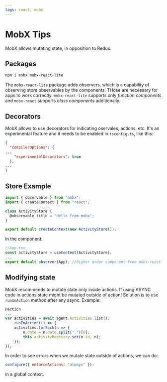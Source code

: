 ```yaml
---
tags: react, mobx
---
```


# MobX Tips

MobX allows mutating state, in opposition to Redux.

## Packages

```bash
npm i mobx mobx-react-lite
```

The `mobx-react-lite` package adds observers, which is a capability of observing
store observables by the components. THose are necessary for apps to work
correctly. `mobx-react-lite` supports only *function components* and
`mobx-react` supports *class components* additionally.

## Decorators

MobX allows to use decorators for indicating oservales, actions, etc. It's an
experimental feature and it needs to be enabled in `tsconfig.ts`, like this:

```json
{
  "compilerOptions": {
...
    "experimentalDecorators": true
  },
...
}
```

## Store Example

```js
import { observable } from "mobx";
import { createContext } from "react";

class ActivityStore {
  @observable title = "Hello from mobx";
}

export default createContext(new ActivityStore());
```

In the component:

```js
//App.tsx
const activityStore = useContext(ActivityStore);
...
export default observer(App); //higher order component from mobx-react-lite package
```

## Modifying state

MobX recommends to mutate state only inside actions. If using ASYNC code in
actions state might be mutated outside of action! Solution is to use
`runInAction` method after any async. Example:

```js
@action
...
var activities = await agent.Activities.list();
    runInAction(() => {
    activities.forEach(n => {
        n.date = n.date.split(".")[0];
        this.activityRegistry.set(n.id, n);
    });
});
```

In order to see errors when we mutate state outside of actions, we can do:

```js
configure({ enforceActions: "always" });
```

in a global context.